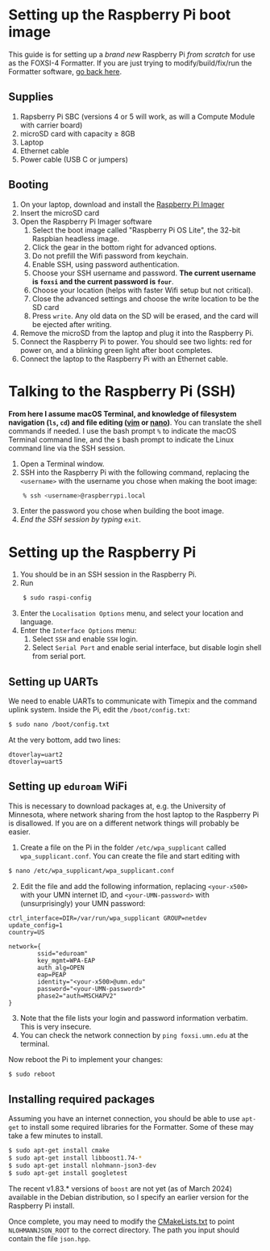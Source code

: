 # Setting up the Raspberry Pi boot image
This guide is for setting up a _brand new_ Raspberry Pi _from scratch_ for use as the FOXSI-4 Formatter. If you are just trying to modify/build/fix/run the Formatter software, [go back here](https://github.com/foxsi/foxsi-4matter/blob/main/README.md).

## Supplies
1. Rapsberry Pi SBC (versions 4 or 5 will work, as will a Compute Module with carrier board)
2. microSD card with capacity ≥ 8GB
3. Laptop
4. Ethernet cable
5. Power cable (USB C or jumpers)

## Booting
1. On your laptop, download and install the [Raspberry Pi Imager](https://www.raspberrypi.com/software/)
2. Insert the microSD card
3. Open the Raspberry Pi Imager software
	1. Select the boot image called "Raspberry Pi OS Lite", the 32-bit Raspbian headless image.
	2. Click the gear in the bottom right for advanced options.
	3. Do not prefill the Wifi password from keychain.
	4. Enable SSH, using password authentication.
	5. Choose your SSH username and password. **The current username is `foxsi` and the current password is `four`**.
	6. Choose your location (helps with faster Wifi setup but not critical).
	7. Close the advanced settings and choose the write location to be the SD card
	8. Press `write`. Any old data on the SD will be erased, and the card will be ejected after writing.
4. Remove the microSD from the laptop and plug it into the Raspberry Pi.
5. Connect the Raspberry Pi to power. You should see two lights: red for power on, and a blinking green light after boot completes.
6. Connect the laptop to the Raspberry Pi with an Ethernet cable.

# Talking to the Raspberry Pi (SSH)
**From here I assume macOS Terminal, and knowledge of filesystem navigation (`ls`, `cd`) and file editing ([vim](https://devhints.io/vim) or [nano](https://www.nano-editor.org/dist/latest/cheatsheet.html))**. You can translate the shell commands if needed. I use the bash prompt `%` to indicate the macOS Terminal command line, and the `$` bash prompt to indicate the Linux command line via the SSH session.
1. Open a Terminal window.
2. SSH into the Raspberry Pi with the following command, replacing the `<username>` with the username you chose when making the boot image:
```bash
	% ssh <username>@raspberrypi.local
```
3. Enter the password you chose when building the boot image.
4. *End the SSH session by typing* `exit`.

# Setting up the Raspberry Pi
1. You should be in an SSH session in the Raspberry Pi.
2. Run
```bash
	$ sudo raspi-config
```
3. Enter the `Localisation Options` menu, and select your location and language.
4. Enter the `Interface Options` menu:
   1. Select `SSH` and enable `SSH` login.
   2. Select `Serial Port` and enable serial interface, but disable login shell from serial port.

## Setting up UARTs
We need to enable UARTs to communicate with Timepix and the command uplink system. Inside the Pi, edit the `/boot/config.txt`:
```bash
$ sudo nano /boot/config.txt
```
At the very bottom, add two lines: 
```
dtoverlay=uart2
dtoverlay=uart5
```

## Setting up `eduroam` WiFi
This is necessary to download packages at, e.g. the University of Minnesota, where network sharing from the host laptop to the Raspberry Pi is disallowed. If you are on a different network things will probably be easier.
1. Create a file on the Pi in the folder `/etc/wpa_supplicant` called `wpa_supplicant.conf`. You can create the file and start editing with
```bash
$ nano /etc/wpa_supplicant/wpa_supplicant.conf
```
2. Edit the file and add the following information, replacing `<your-x500>` with your UMN internet ID, and `<your-UMN-password>` with (unsurprisingly) your UMN password:
```
ctrl_interface=DIR=/var/run/wpa_supplicant GROUP=netdev
update_config=1
country=US

network={
        ssid="eduroam"
        key_mgmt=WPA-EAP
        auth_alg=OPEN
        eap=PEAP
        identity="<your-x500>@umn.edu"
        password="<your-UMN-password>"
        phase2="auth=MSCHAPV2"
}
```
3. Note that the file lists your login and password information verbatim. This is very insecure.
4. You can check the network connection by `ping foxsi.umn.edu` at the terminal.

Now reboot the Pi to implement your changes:
```bash
$ sudo reboot
```

## Installing required packages
Assuming you have an internet connection, you should be able to use `apt-get` to install some required libraries for the Formatter. Some of these may take a few minutes to install.
```bash
$ sudo apt-get install cmake
$ sudo apt-get install libboost1.74-*
$ sudo apt-get install nlohmann-json3-dev
$ sudo apt-get install googletest
```

The recent v1.83.* versions of `boost` are not yet (as of March 2024) available in the Debian distribution, so I specify an earlier version for the Raspberry Pi install.

Once complete, you may need to modify the [CMakeLists.txt](CMakeLists.txt) to point `NLOHMANNJSON_ROOT` to the correct directory. The path you input should contain the file `json.hpp`.
